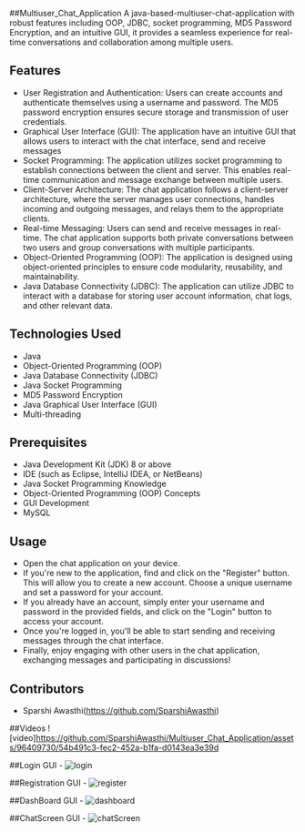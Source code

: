 ##Multiuser_Chat_Application
A java-based-multiuser-chat-application with robust features including OOP, JDBC, socket programming, MD5 Password Encryption, and an intuitive GUI, it provides a seamless experience for real-time conversations and collaboration among multiple users.

## Features

- User Registration and Authentication: Users can create accounts and authenticate themselves using a username and password. The MD5 password encryption ensures secure storage and transmission of user credentials.
- Graphical User Interface (GUI): The application have an intuitive GUI that allows users to interact with the chat interface, send and receive messages
- Socket Programming: The application utilizes socket programming to establish connections between the client and server. This enables real-time communication and message exchange between multiple users.
- Client-Server Architecture: The chat application follows a client-server architecture, where the server manages user connections, handles incoming and outgoing messages, and relays them to the appropriate clients.
- Real-time Messaging: Users can send and receive messages in real-time. The chat application supports both private conversations between two users and group conversations with multiple participants.
- Object-Oriented Programming (OOP): The application is designed using object-oriented principles to ensure code modularity, reusability, and maintainability.
- Java Database Connectivity (JDBC): The application can utilize JDBC to interact with a database for storing user account information, chat logs, and other relevant data.



## Technologies Used

- Java
- Object-Oriented Programming (OOP)
- Java Database Connectivity (JDBC)
- Java Socket Programming
- MD5 Password Encryption
- Java Graphical User Interface (GUI)
- Multi-threading
## Prerequisites

- Java Development Kit (JDK) 8 or above
- IDE (such as Eclipse, IntelliJ IDEA, or NetBeans)
- Java Socket Programming Knowledge
- Object-Oriented Programming (OOP) Concepts
- GUI Development
- MySQL
  
## Usage

- Open the chat application on your device.
- If you're new to the application, find and click on the "Register" button. This will allow you to create a new account. Choose a unique username and set a password for your account.
- If you already have an account, simply enter your username and password in the provided fields, and click on the "Login" button to access your account.
- Once you're logged in, you'll be able to start sending and receiving messages through the chat interface.
- Finally, enjoy engaging with other users in the chat application, exchanging messages and participating in discussions!
  
## Contributors
- Sparshi Awasthi(https://github.com/SparshiAwasthi)

##Videos
![video]https://github.com/SparshiAwasthi/Multiuser_Chat_Application/assets/96409730/54b491c3-fec2-452a-b1fa-d0143ea3e39d

##Login GUI -
![login](https://github.com/SparshiAwasthi/Multiuser_Chat_Application/assets/96409730/33e7c792-ff60-473c-9f29-bd8fa027e046)

##Registration GUI -
![register](https://github.com/SparshiAwasthi/Multiuser_Chat_Application/assets/96409730/61813c7c-cf71-4f46-8083-2df31b4d113c)

##DashBoard GUI -
![dashboard](https://github.com/SparshiAwasthi/Multiuser_Chat_Application/assets/96409730/cd8ef948-4841-4e1f-a2f9-5f81a5cd71fa)

##ChatScreen GUI -
![chatScreen](https://github.com/SparshiAwasthi/Multiuser_Chat_Application/assets/96409730/1b1bd090-289e-4070-af55-ea1629ab73a0)
